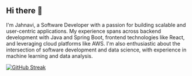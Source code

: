 ## Hi there 👋

I'm Jahnavi, a Software Developer with a passion for building scalable and user-centric applications. My experience spans across backend development with Java and Spring Boot, frontend technologies like React, and leveraging cloud platforms like AWS. I'm also enthusiastic about the intersection of software development and data science, with experience in machine learning and data analysis.

[![GitHub Streak](https://github-readme-streak-stats.herokuapp.com/?user=Jahnavi149&theme=tokyonight)](https://git.io/streak-stats)


